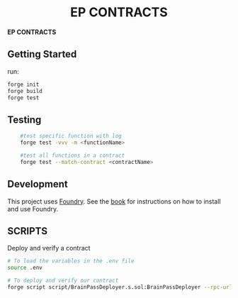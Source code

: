 # <h1 align="center"> EP CONTRACTS </h1>

**EP CONTRACTS**

## Getting Started

run:

```sh
forge init
forge build
forge test
```

## Testing

```sh
    #test specific function with log
    forge test -vvv -m <functionName>

    #test all functions in a contract
    forge test --match-contract <contractName>

```

## Development

This project uses [Foundry](https://getfoundry.sh). See the [book](https://book.getfoundry.sh/getting-started/installation.html) for instructions on how to install and use Foundry.

## SCRIPTS

Deploy and verify a contract

```sh
# To load the variables in the .env file
source .env

# To deploy and verify our contract
forge script script/BrainPassDeployer.s.sol:BrainPassDeployer --rpc-url $RPC_URL  --private-key $PRIVATE_KEY --broadcast --verify --etherscan-api-key $ETHERSCAN_KEY -vvvv --gas-price 60 --legacy

```
